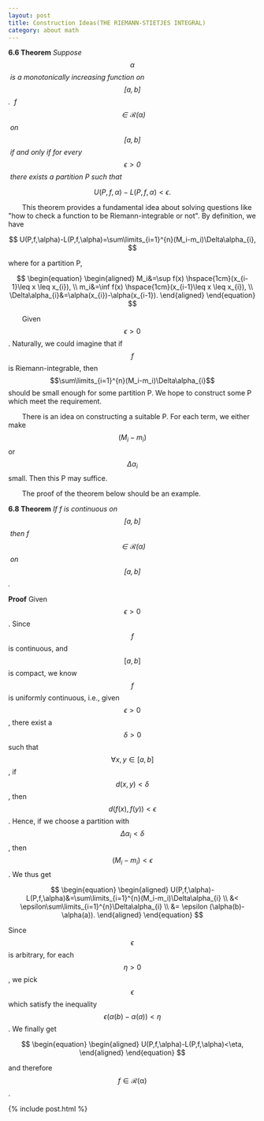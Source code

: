 ```yaml
---
layout: post
title: Construction Ideas(THE RIEMANN-STIETJES INTEGRAL)
category: about math
---
```


<head>
<script type="text/javascript" async
      src="https://cdnjs.cloudflare.com/ajax/libs/mathjax/2.7.5/MathJax.js?config=TeX-MML-AM_CHTML">
    </script>
</head>

<strong>6.6 Theorem</strong> <i>Suppose $$\alpha$$ is a monotonically increasing function on $$[a,b]$$.  f $$\in \mathscr{R}(\alpha)$$ on $$[a,b]$$ if and only if for every $$\epsilon>0$$ there exists a partition P such that</i>

<center>

$$
\begin{equation}
	U(P,f,\alpha)-L(P,f,\alpha)<\epsilon.
\end{equation}
$$

</center>

&#8195;&#8195;This theorem provides a fundamental idea about solving questions like "how to check a function to be Riemann-integrable or not". By definition, we have

<center>

$$
U(P,f,\alpha)-L(P,f,\alpha)=\sum\limits_{i=1}^{n}(M_i-m_i)\Delta\alpha_{i},
$$

</center>

where for a partition P,

<center>

$$
\begin{equation}
\begin{aligned}
M_i&=\sup f(x) \hspace{1cm}(x_{i-1}\leq x \leq x_{i}), \\
m_i&=\inf f(x) \hspace{1cm}(x_{i-1}\leq x \leq x_{i}), \\
\Delta\alpha_{i}&=\alpha(x_{i})-\alpha(x_{i-1}).
\end{aligned}
\end{equation}
$$

</center>

&#8195;&#8195;Given $$\epsilon>0$$. Naturally, we could imagine that if $$f$$ is Riemann-integrable, then $$\sum\limits_{i=1}^{n}(M_i-m_i)\Delta\alpha_{i}$$ should be small enough for some partition P. We hope to construct some P which meet the requirement.


&#8195;&#8195;There is an idea on constructing a suitable P. For each term, we either make $$(M_i-m_i)$$ or $$\Delta\alpha_{i}$$ small. Then this P may suffice.

&#8195;&#8195;The proof of the theorem below should be an example.

<strong>6.8 Theorem</strong> <i>If f is continuous on $$[a, b]$$ then f $$\in \mathscr{R}(\alpha)$$ on $$[a,b]$$.</i>

<strong>Proof</strong> Given $$\epsilon>0$$. Since $$f$$ is continuous, and $$[a,b]$$ is compact, we know $$f$$ is uniformly continuous, i.e., given $$\epsilon>0$$, there exist a $$\delta>0$$ such that $$\forall x,y\in [a,b]$$, if $$d(x,y)<\delta$$, then $$d(f(x),f(y))<\epsilon$$. Hence, if we choose a partition with $$\Delta\alpha_{i}<\delta$$, then $$(M_i-m_i)<\epsilon$$. We thus get

<center>

$$
\begin{equation}
\begin{aligned}
U(P,f,\alpha)-L(P,f,\alpha)&=\sum\limits_{i=1}^{n}(M_i-m_i)\Delta\alpha_{i} \\
&< \epsilon\sum\limits_{i=1}^{n}\Delta\alpha_{i} \\
&= \epsilon (\alpha(b)-\alpha(a)).
\end{aligned}
\end{equation}
$$

</center>

Since $$\epsilon$$ is arbitrary, for each $$\eta>0$$, we pick $$\epsilon$$ which satisfy the inequality $$\epsilon (\alpha(b)-\alpha(a))<\eta$$ . We finally get 

<center>

$$
\begin{equation}
\begin{aligned}
U(P,f,\alpha)-L(P,f,\alpha)<\eta,
\end{aligned}
\end{equation}
$$

</center>

and therefore $$f\in \mathscr{R(\alpha)}$$.








{% include post.html %}









